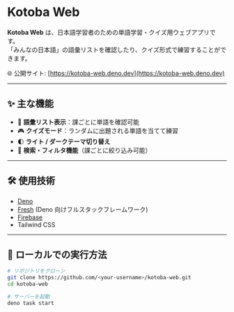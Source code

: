 # Kotoba Web

**Kotoba Web** は、日本語学習者のための単語学習・クイズ用ウェブアプリです。  
「みんなの日本語」の語彙リストを確認したり、クイズ形式で練習することができます。  

🌐 公開サイト: [https://kotoba-web.deno.dev](https://kotoba-web.deno.dev)

---

## ✨ 主な機能

- 📖 **語彙リスト表示**：課ごとに単語を確認可能  
- 🎮 **クイズモード**：ランダムに出題される単語を当てて練習  
- 🌓 **ライト / ダークテーマ切り替え**  
- 🔎 **検索・フィルタ機能**（課ごとに絞り込み可能）  

---

## 🛠 使用技術

- [Deno](https://deno.land/)  
- [Fresh](https://fresh.deno.dev/) (Deno 向けフルスタックフレームワーク)  
- [Firebase](https://console.firebase.google.com)
- Tailwind CSS  

---

## 🚀 ローカルでの実行方法

```bash
# リポジトリをクローン
git clone https://github.com/<your-username>/kotoba-web.git
cd kotoba-web

# サーバーを起動
deno task start
